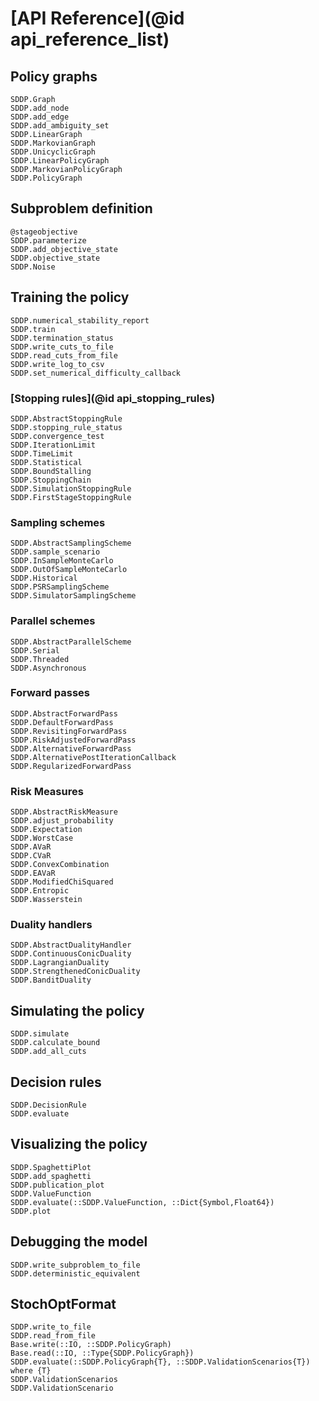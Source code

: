 # [API Reference](@id api_reference_list)

## Policy graphs

```@docs
SDDP.Graph
SDDP.add_node
SDDP.add_edge
SDDP.add_ambiguity_set
SDDP.LinearGraph
SDDP.MarkovianGraph
SDDP.UnicyclicGraph
SDDP.LinearPolicyGraph
SDDP.MarkovianPolicyGraph
SDDP.PolicyGraph
```

## Subproblem definition

```@docs
@stageobjective
SDDP.parameterize
SDDP.add_objective_state
SDDP.objective_state
SDDP.Noise
```

## Training the policy

```@docs
SDDP.numerical_stability_report
SDDP.train
SDDP.termination_status
SDDP.write_cuts_to_file
SDDP.read_cuts_from_file
SDDP.write_log_to_csv
SDDP.set_numerical_difficulty_callback
```

### [Stopping rules](@id api_stopping_rules)

```@docs
SDDP.AbstractStoppingRule
SDDP.stopping_rule_status
SDDP.convergence_test
SDDP.IterationLimit
SDDP.TimeLimit
SDDP.Statistical
SDDP.BoundStalling
SDDP.StoppingChain
SDDP.SimulationStoppingRule
SDDP.FirstStageStoppingRule
```

### Sampling schemes

```@docs
SDDP.AbstractSamplingScheme
SDDP.sample_scenario
SDDP.InSampleMonteCarlo
SDDP.OutOfSampleMonteCarlo
SDDP.Historical
SDDP.PSRSamplingScheme
SDDP.SimulatorSamplingScheme
```

### Parallel schemes

```@docs
SDDP.AbstractParallelScheme
SDDP.Serial
SDDP.Threaded
SDDP.Asynchronous
```

### Forward passes

```@docs
SDDP.AbstractForwardPass
SDDP.DefaultForwardPass
SDDP.RevisitingForwardPass
SDDP.RiskAdjustedForwardPass
SDDP.AlternativeForwardPass
SDDP.AlternativePostIterationCallback
SDDP.RegularizedForwardPass
```

### Risk Measures

```@docs
SDDP.AbstractRiskMeasure
SDDP.adjust_probability
SDDP.Expectation
SDDP.WorstCase
SDDP.AVaR
SDDP.CVaR
SDDP.ConvexCombination
SDDP.EAVaR
SDDP.ModifiedChiSquared
SDDP.Entropic
SDDP.Wasserstein
```

### Duality handlers

```@docs
SDDP.AbstractDualityHandler
SDDP.ContinuousConicDuality
SDDP.LagrangianDuality
SDDP.StrengthenedConicDuality
SDDP.BanditDuality
```

## Simulating the policy

```@docs
SDDP.simulate
SDDP.calculate_bound
SDDP.add_all_cuts
```

## Decision rules

```@docs
SDDP.DecisionRule
SDDP.evaluate
```

## Visualizing the policy

```@docs
SDDP.SpaghettiPlot
SDDP.add_spaghetti
SDDP.publication_plot
SDDP.ValueFunction
SDDP.evaluate(::SDDP.ValueFunction, ::Dict{Symbol,Float64})
SDDP.plot
```
## Debugging the model

```@docs
SDDP.write_subproblem_to_file
SDDP.deterministic_equivalent
```

## StochOptFormat

```@docs
SDDP.write_to_file
SDDP.read_from_file
Base.write(::IO, ::SDDP.PolicyGraph)
Base.read(::IO, ::Type{SDDP.PolicyGraph})
SDDP.evaluate(::SDDP.PolicyGraph{T}, ::SDDP.ValidationScenarios{T}) where {T}
SDDP.ValidationScenarios
SDDP.ValidationScenario
```

